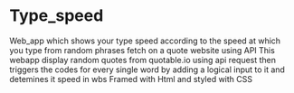 # Type_speed
Web_app which shows your type speed according to the speed at which you type from random phrases fetch on a quote website using API
This webapp display random quotes from quotable.io using api request then triggers the codes for every single word by adding a logical input to it and detemines it speed in wbs
Framed with Html and styled with CSS
